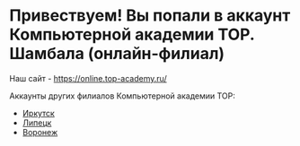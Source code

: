 # Привествуем! Вы попали в аккаунт **Компьютерной академии TOP. Шамбала (онлайн-филиал)**

Наш сайт - https://online.top-academy.ru/

Аккаунты других филиалов Компьютерной академии TOP:
- [Иркутск](https://github.com/it-top-irkutsk)
- [Липецк](https://github.com/it-top-lipetsk)
- [Воронеж](https://github.com/it-top-vrn)
